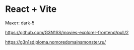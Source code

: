 # React + Vite

Макет: dark-5

https://github.com/G3N1SS/movies-explorer-frontend/pull/2

https://g3n1sdiploma.nomoredomainsmonster.ru/